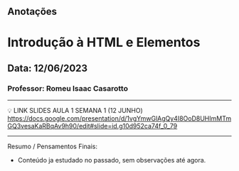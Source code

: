 ## Anotações

# Introdução à HTML e Elementos

## Data: 12/06/2023

### Professor: Romeu Isaac Casarotto

---

💡 LINK SLIDES AULA 1 SEMANA 1 (12 JUNHO)
https://docs.google.com/presentation/d/1vgYmwGlAgQy4I8OoD8UHImMTmGQ3vesaKaRBqAv9h90/edit#slide=id.g10d952ca74f_0_79

---

Resumo / Pensamentos Finais:
- Conteúdo ja estudado no passado, sem observações até agora.
